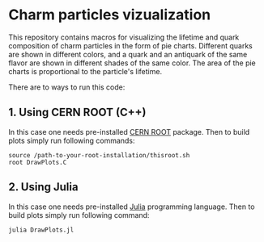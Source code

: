 # Charm particles vizualization

This repository contains macros for visualizing the lifetime and quark composition of charm particles in the form of pie charts. Different quarks are shown in different colors, and a quark and an antiquark of the same flavor are shown in different shades of the same color. The area of the pie charts is proportional to the particle's lifetime.

There are to ways to run this code:

## 1. Using CERN ROOT (C++)

In this case one needs pre-installed [CERN ROOT](https://root.cern/) package. Then to build plots simply run following commands:
```
source /path-to-your-root-installation/thisroot.sh
root DrawPlots.C
```

## 2. Using Julia

In this case one needs pre-installed [Julia](https://julialang.org/) programming language. Then to build plots simply run following command:
```
julia DrawPlots.jl
```
